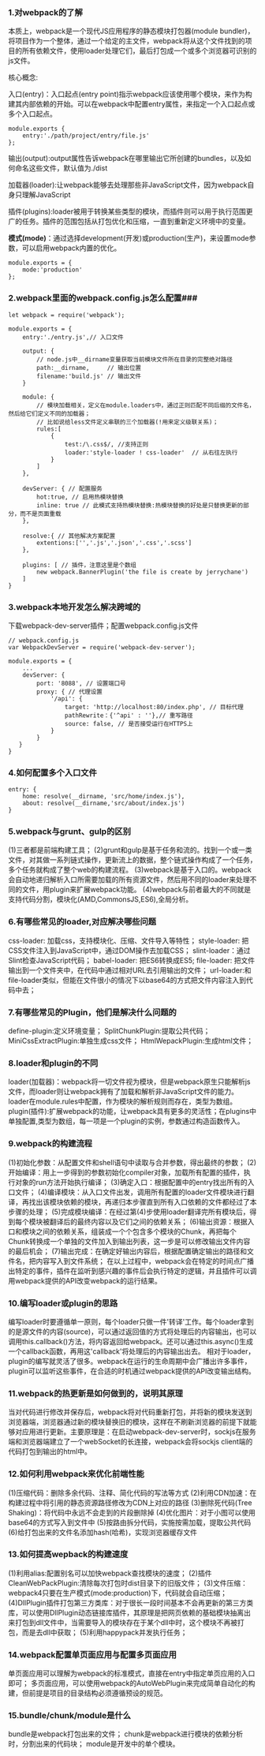 ### 1.对webpack的了解
  
本质上，webpack是一个现代JS应用程序的静态模块打包器(module bundler)，将项目作为一个整体，通过一个给定的主文件，webpack将从这个文件找到的项目的所有依赖文件，使用loader处理它们，最后打包成一个或多个浏览器可识别的js文件。
  
核心概念:
  
入口(entry)：入口起点(entry point)指示webpack应该使用哪个模块，来作为构建其内部依赖的开始。可以在webpack中配置entry属性，来指定一个入口起点或多个入口起点。
```
module.exports {
    entry:'./path/project/entry/file.js'
};
```
输出(output):output属性告诉webpack在哪里输出它所创建的bundles，以及如何命名这些文件，默认值为./dist   
  
加载器(loader):让webpack能够去处理那些非JavaScript文件，因为webpack自身只理解JavaScript
  
插件(plugins):loader被用于转换某些类型的模块，而插件则可以用于执行范围更广的任务。插件的范围包括从打包优化和压缩，一直到重新定义环境中的变量。
  
**模式(mode)**：通过选择development(开发)或production(生产)，来设置mode参数，可以启用webpack内置的优化。
```
module.exports = {
    mode:'production'
};
```
### 2.webpack里面的webpack.config.js怎么配置###
  
```
let webpack = require('webpack');
  
module.exports = {
    entry:'./entry.js',// 入口文件
  
    output: {
        // node.js中__dirname变量获取当前模块文件所在目录的完整绝对路径
        path:__dirname,     // 输出位置
        filename:'build.js' // 输出文件
    }
  
    module: {
        // 模块加载相关，定义在module.loaders中，通过正则匹配不同后缀的文件名，然后给它们定义不同的加载器；
        // 比如说给less文件定义串联的三个加载器(!用来定义级联关系)；
        rules:[
            {
                test:/\.css$/, //支持正则
                loader:'style-loader ! css-loader'  // 从右往左执行
            }
        ]
    },
  
    devServer: { // 配置服务
        hot:true, // 启用热模块替换
        inline: true // 此模式支持热模块替换:热模块替换的好处是只替换更新的部分，而不是页面重载
    },
  
    resolve:{ // 其他解决方案配置
        extentions:['','.js','.json','.css','.scss']
    },
  
    plugins: [ // 插件，注意这里是个数组
        new webpack.BannerPlugin('the file is create by jerrychane')
    ]
}
```
### 3.webpack本地开发怎么解决跨域的
  
下载webpack-dev-server插件；配置webpack.config.js文件
```
// webpack.config.js
var WebpackDevServer = require('webpack-dev-server');
  
module.exports = {
    ...
    devServer: {
        port: '8088', // 设置端口号
        proxy: { // 代理设置
            '/api': {
                target: 'http://localhost:80/index.php', // 目标代理
                pathRewrite：{'^api' : ''},// 重写路径
                source: false, // 是否接受运行在HTTPS上
            }
        } 
   }
}
```
### 4.如何配置多个入口文件
  
```
entry: {
    home: resolve(__dirname, 'src/home/index.js'),
    about: resolve(__dirname,'src/about/index.js')
}
```
### 5.webpack与grunt、gulp的区别
  
(1)三者都是前端构建工具；
(2)grunt和gulp是基于任务和流的。找到一个或一类文件，对其做一系列链式操作，更新流上的数据，整个链式操作构成了一个任务，多个任务就构成了整个web的构建流程。
(3)webpack是基于入口的。webpack会自动地递归解析入口所需要加载的所有资源文件，然后用不同的loader来处理不同的文件，用plugin来扩展webpack功能。
(4)webpack与前者最大的不同就是支持代码分割，模块化(AMD,CommonsJS,ES6),全局分析。
### 6.有哪些常见的loader,对应解决哪些问题
  
css-loader: 加载css，支持模块化、压缩、文件导入等特性；
style-loader: 把CSS文件注入到JavaScript中，通过DOM操作去加载CSS；
slint-loader：通过Slint检查JavaScript代码；
babel-loader: 把ES6转换成ES5;
file-loader: 把文件输出到一个文件夹中，在代码中通过相对URL去引用输出的文件；
url-loader:和file-loader类似，但能在文件很小的情况下以base64的方式把文件内容注入到代码中去；
### 7.有哪些常见的Plugin，他们是解决什么问题的
  
define-plugin:定义环境变量；
SplitChunkPlugin:提取公共代码；
MiniCssExtractPlugin:单独生成css文件；
HtmlWepackPlugin:生成html文件；
### 8.loader和plugin的不同
  
loader(加载器)：webpack将一切文件视为模块，但是webpack原生只能解析js文件，而loader则让webpack拥有了加载和解析非JavaScript文件的能力。loader在module.rules中配置，作为模块的解析规则而存在，类型为数组。
plugin(插件):扩展webpack的功能，让webpack具有更多的灵活性；在plugins中单独配置,类型为数组，每一项是一个plugin的实例，参数通过构造函数传入。
### 9.webpack的构建流程
  
(1)初始化参数：从配置文件和shell语句中读取与合并参数，得出最终的参数；
(2)开始编译：用上一步得到的参数初始化compiler对象，加载所有配置的插件，执行对象的run方法开始执行编译；
(3)确定入口：根据配置中的entry找出所有的入口文件；
(4)编译模块：从入口文件出发，调用所有配置的loader文件模块进行翻译，再找出该模块依赖的模块，再递归本步骤直到所有入口依赖的文件都经过了本步骤的处理；
(5)完成模块编译：在经过第(4)步使用loader翻译完所有模块后，得到每个模块被翻译后的最终内容以及它们之间的依赖关系；
(6)输出资源：根据入口和模块之间的依赖关系，组装成一个个包含多个模块的Chunk，再把每个Chunk转换成一个单独的文件加入到输出列表，这一步是可以修改输出文件内容的最后机会；
(7)输出完成：在确定好输出内容后，根据配置确定输出的路径和文件名，把内容写入到文件系统；
在以上过程中，webpack会在特定的时间点广播出特定的事件，插件在监听到感兴趣的事件后会执行特定的逻辑，并且插件可以调用webpack提供的API改变webpack的运行结果。
### 10.编写loader或plugin的思路
  
编写loader时要遵循单一原则，每个loader只做一件'转译'工作。每个loader拿到的是源文件的内容(source)，可以通过返回值的方式将处理后的内容输出，也可以调用this.callback()方法，将内容返回给webpack。还可以通过this.async()生成一个callback函数，再用这'callback'将处理后的内容输出出去。
相对于loader，plugin的编写就灵活了很多。webpack在运行的生命周期中会广播出许多事件，plugin可以监听这些事件，在合适的时机通过webpack提供的API改变输出结构。
### 11.webpack的热更新是如何做到的，说明其原理
  
当对代码进行修改并保存后，webpack将对代码重新打包，并将新的模块发送到浏览器端，浏览器通过新的模块替换旧的模块，这样在不刷新浏览器的前提下就能够对应用进行更新。主要原理是：在启动webpack-dev-server时，sockjs在服务端和浏览器端建立了一个webSocket的长连接，webpack会将sockjs client端的代码打包到输出的html中。
### 12.如何利用webpack来优化前端性能
  
(1)压缩代码：删除多余代码、注释、简化代码的写法等方式
(2)利用CDN加速：在构建过程中将引用的静态资源路径修改为CDN上对应的路径
(3)删除死代码(Tree Shaking)：将代码中永远不会走到的片段删除掉
(4)优化图片：对于小图可以使用base64的方式写入到文件中
(5)按路由拆分代码，实施按需加载，提取公共代码
(6)给打包出来的文件名添加hash(哈希)，实现浏览器缓存文件
### 13.如何提高wepback的构建速度
  
(1)利用alias:配置别名可以加快webpack查找模块的速度；
(2)插件CleanWebPackPlugin:清除每次打包时dist目录下的旧版文件；
(3)文件压缩：webpack4只要在生产模式(mode:production)下，代码就会自动压缩；
(4)DllPlugin插件打包第三方类库：对于很长一段时间基本不会再更新的第三方类库，可以使用DllPlugin动态链接库插件，其原理是把网页依赖的基础模块抽离出来打包到dll文件中，当需要导入的模块存在于某个dll中时，这个模块不再被打包，而是去dll中获取；
(5)利用happypack并发执行任务；
### 14.webpack配置单页面应用与配置多页面应用
  
单页面应用可以理解为webpack的标准模式，直接在entry中指定单页应用的入口即可；
多页面应用，可以使用webpack的AutoWebPlugin来完成简单自动化的构建，但前提是项目的目录结构必须遵循预设的规范。
### 15.bundle/chunk/module是什么
  
bundle是webpack打包出来的文件；
chunk是webpack进行模块的依赖分析时，分割出来的代码块；
module是开发中的单个模块。
  
  
  
  
  
  
  